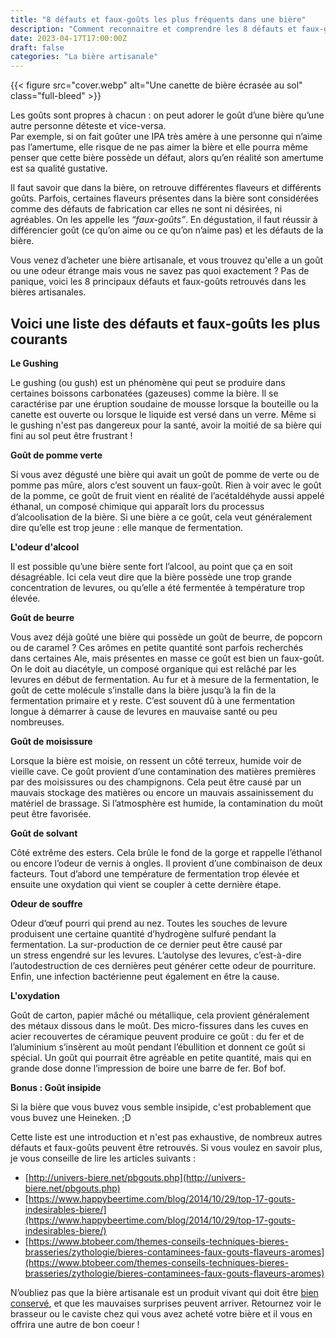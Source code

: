 ```yaml
---
title: "8 défauts et faux-goûts les plus fréquents dans une bière"
description: "Comment reconnaitre et comprendre les 8 défauts et faux-goûts les plus fréquents pouvant être présents dans une bière artisanale."
date: 2023-04-17T17:00:00Z
draft: false
categories: "La bière artisanale"
---
```


{{< figure src="cover.webp" alt="Une canette de bière écrasée au sol" class="full-bleed" >}}

Les goûts sont propres à chacun : on peut adorer le goût d’une bière qu’une autre personne déteste et vice-versa.  
Par exemple, si on fait goûter une IPA très amère à une personne qui n’aime pas l’amertume, elle risque de ne pas aimer la bière et elle pourra même penser que cette bière possède un défaut, alors qu’en réalité son amertume est sa qualité gustative.

Il faut savoir que dans la bière, on retrouve différentes flaveurs et différents goûts. Parfois, certaines flaveurs présentes dans la bière sont considérées comme des défauts de fabrication car elles ne sont ni désirées, ni agréables. On les appelle les _“faux-goûts”_. En dégustation, il faut réussir à différencier goût (ce qu’on aime ou ce qu’on n’aime pas) et les défauts de la bière.

Vous venez d’acheter une bière artisanale, et vous trouvez qu'elle a un goût ou une odeur étrange mais vous ne savez pas quoi exactement ? Pas de panique, voici les 8 principaux défauts et faux-goûts retrouvés dans les bières artisanales.

## Voici une liste des défauts et faux-goûts les plus courants

**Le Gushing**

Le gushing (ou gush) est un phénomène qui peut se produire dans certaines boissons carbonatées (gazeuses) comme la bière. Il se caractérise par une éruption soudaine de mousse lorsque la bouteille ou la canette est ouverte ou lorsque le liquide est versé dans un verre. Même si le gushing n'est pas dangereux pour la santé, avoir la moitié de sa bière qui fini au sol peut être frustrant !

**Goût de pomme verte**

Si vous avez dégusté une bière qui avait un goût de pomme de verte ou de pomme pas mûre, alors c’est souvent un faux-goût. Rien à voir avec le goût de la pomme, ce goût de fruit vient en réalité de l’acétaldéhyde aussi appelé éthanal, un composé chimique qui apparaît lors du processus d’alcoolisation de la bière. Si une bière a ce goût, cela veut généralement dire qu’elle est trop jeune : elle manque de fermentation.

**L'odeur d'alcool**

Il est possible qu’une bière sente fort l’alcool, au point que ça en soit désagréable. Ici cela veut dire que la bière possède une trop grande concentration de levures, ou qu’elle a été fermentée à température trop élevée.

**Goût de beurre**

Vous avez déjà goûté une bière qui possède un goût de beurre, de popcorn ou de caramel ? Ces arômes en petite quantité sont parfois recherchés dans certaines Ale, mais présentes en masse ce goût est bien un faux-goût. On le doit au diacétyle, un composé organique qui est relâché par les levures en début de fermentation. Au fur et à mesure de la fermentation, le goût de cette molécule s’installe dans la bière jusqu’à la fin de la fermentation primaire et y reste. C’est souvent dû à une fermentation longue à démarrer à cause de levures en mauvaise santé ou peu nombreuses.

**Goût de moisissure**

Lorsque la bière est moisie, on ressent un côté terreux, humide voir de vieille cave. Ce goût provient d’une contamination des matières premières par des moisissures ou des champignons. Cela peut être causé par un mauvais stockage des matières ou encore un mauvais assainissement du matériel de brassage. Si l’atmosphère est humide, la contamination du moût peut être favorisée.

**Goût de solvant**

Côté extrême des esters. Cela brûle le fond de la gorge et rappelle l’éthanol ou encore l’odeur de vernis à ongles. Il provient d’une combinaison de deux facteurs. Tout d’abord une température de fermentation trop élevée et ensuite une oxydation qui vient se coupler à cette dernière étape.

**Odeur de souffre**

Odeur d’œuf pourri qui prend au nez. Toutes les souches de levure produisent une certaine quantité d’hydrogène sulfuré pendant la fermentation. La sur-production de ce dernier peut être causé par un stress engendré sur les levures. L’autolyse des levures, c’est-à-dire l’autodestruction de ces dernières peut générer cette odeur de pourriture. Enfin, une infection bactérienne peut également en être la cause.

**L'oxydation**

Goût de carton, papier mâché ou métallique, cela provient généralement des métaux dissous dans le moût. Des micro-fissures dans les cuves en acier recouvertes de céramique peuvent produire ce goût : du fer et de l’aluminium s’insèrent au moût pendant l’ébullition et donnent ce goût si spécial. Un goût qui pourrait être agréable en petite quantité, mais qui en grande dose donne l’impression de boire une barre de fer. Bof bof.

**Bonus : Goût insipide**

Si la bière que vous buvez vous semble insipide, c'est probablement que vous buvez une Heineken. ;D

Cette liste est une introduction et n'est pas exhaustive, de nombreux autres défauts et faux-goûts peuvent être retrouvés. Si vous voulez en savoir plus, je vous conseille de lire les articles suivants :

- [http://univers-biere.net/pbgouts.php](http://univers-biere.net/pbgouts.php)
- [https://www.happybeertime.com/blog/2014/10/29/top-17-gouts-indesirables-biere/](https://www.happybeertime.com/blog/2014/10/29/top-17-gouts-indesirables-biere/)
- [https://www.btobeer.com/themes-conseils-techniques-bieres-brasseries/zythologie/bieres-contaminees-faux-gouts-flaveurs-aromes](https://www.btobeer.com/themes-conseils-techniques-bieres-brasseries/zythologie/bieres-contaminees-faux-gouts-flaveurs-aromes)

N’oubliez pas que la bière artisanale est un produit vivant qui doit être [bien conservé](/blog/biere-artisanale-4-regles-pour-bien-la-conserver-chez-soi/), et que les mauvaises surprises peuvent arriver. Retournez voir le brasseur ou le caviste chez qui vous avez acheté votre bière et il vous en offrira une autre de bon coeur !